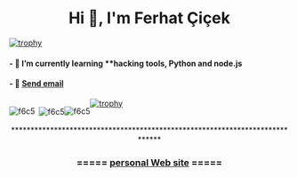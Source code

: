 
<h1 align="center">Hi 👋, I'm Ferhat Çiçek</h1>


[![trophy](https://github-profile-trophy.vercel.app/?username=f6c5)](https://github.com/ryo-ma/github-profile-trophy)

<h4>- 🌱 I’m currently learning **hacking tools, Python and node.js</h4>

<h4>- 💬  <a href="mailto:someone@example.com">Send email</a> </h4>


<p style="float:left"><img align="left" src="https://github-readme-stats.vercel.app/api/top-langs?username=f6c5&show_icons=true&locale=en&layout=compact" alt="f6c5" /></p>

<p style="float:left">&nbsp;<img align="center" src="https://github-readme-stats.vercel.app/api?username=f6c5&show_icons=true&locale=en" alt="f6c5" /></p>

<p style="float:left"><img align="center" src="https://github-readme-streak-stats.herokuapp.com/?user=f6c5&" alt="f6c5" /></p>


[![trophy](https://github-profile-trophy.vercel.app/?username=f6c5&margin-w=8)](https://github.com/ryo-ma/github-profile-trophy)
</br>
</br>
<p align="center">*****************************************************************************</p>
<h3 align="center">===== <a href="https://f6c5.github.io/" title="kişisel web sitesi" target="_blank">personal Web site</a> =====</h3>

